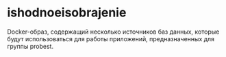 # ishodnoeisobrajenie
Docker-образ, содержащий несколько источников баз данных, которые будут использоваться для работы приложений, предназначенных для группы probest.
